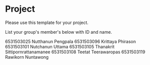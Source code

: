 Project
=============
Please use this template for your project.

List your group's member's below with ID and name.

6531503025 Nutthanun Pengpala
6531503096 Krittaya Phirason
6531503101 Nutchanun Uttama
6531503105 Thanakrit Sittipornrattanamanee
6531503108 Teetat Teerawaropas
6531503119 Rawikorn Nuntawong
